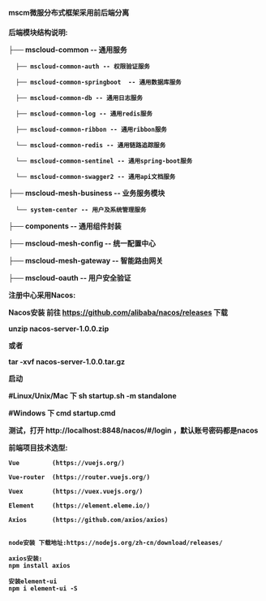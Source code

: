 <h4>mscm微服分布式框架采用前后端分离<h4>
 
 
 后端模块结构说明:

  
  ├── mscloud-common -- 通用服务
  
      ├── mscloud-common-auth -- 权限验证服务
      
      ├── mscloud-common-springboot  -- 通用数据库服务
      
      ├── mscloud-common-db -- 通用日志服务
      
      ├── mscloud-common-log -- 通用redis服务
      
      ├── mscloud-common-ribbon -- 通用ribbon服务
      
      └── mscloud-common-redis -- 通用链路追踪服务
      
      └── mscloud-common-sentinel -- 通用spring-boot服务
      
      └── mscloud-common-swagger2 -- 通用api文档服务
      
  ├── mscloud-mesh-business -- 业务服务模块
  
      └── system-center -- 用户及系统管理服务
      
  ├── components -- 通用组件封装
  
  ├── mscloud-mesh-config -- 统一配置中心
  
  ├── mscloud-mesh-gateway -- 智能路由网关
  
  ├── mscloud-oauth -- 用户安全验证
  
  
  
   
   
   
   
   
   
   注册中心采用Nacos:

   Nacos安装
   前往 https://github.com/alibaba/nacos/releases 下载

   unzip nacos-server-1.0.0.zip

   或者

   tar -xvf nacos-server-1.0.0.tar.gz

   启动

   #Linux/Unix/Mac 下
   sh startup.sh -m standalone

   #Windows 下
   cmd startup.cmd

   测试，打开 http://localhost:8848/nacos/#/login ，默认账号密码都是nacos
   
   
  
  
  
  前端项目技术选型:
  
    Vue         (https://vuejs.org/)
    
    Vue-router  (https://router.vuejs.org/)
    
    Vuex        (https://vuex.vuejs.org/)
    
    Element     (https://element.eleme.io/)
    
    Axios       (https://github.com/axios/axios)
    
   
    node安装 下载地址:https://nodejs.org/zh-cn/download/releases/
    
    axios安装:
    npm install axios

    安装element-ui
    npm i element-ui -S

